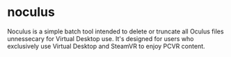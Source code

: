 # noculus
Noculus is a simple batch tool intended to delete or truncate all Oculus files unnessecary for Virtual Desktop use.
It's designed for users who exclusively use Virtual Desktop and SteamVR to enjoy PCVR content.
